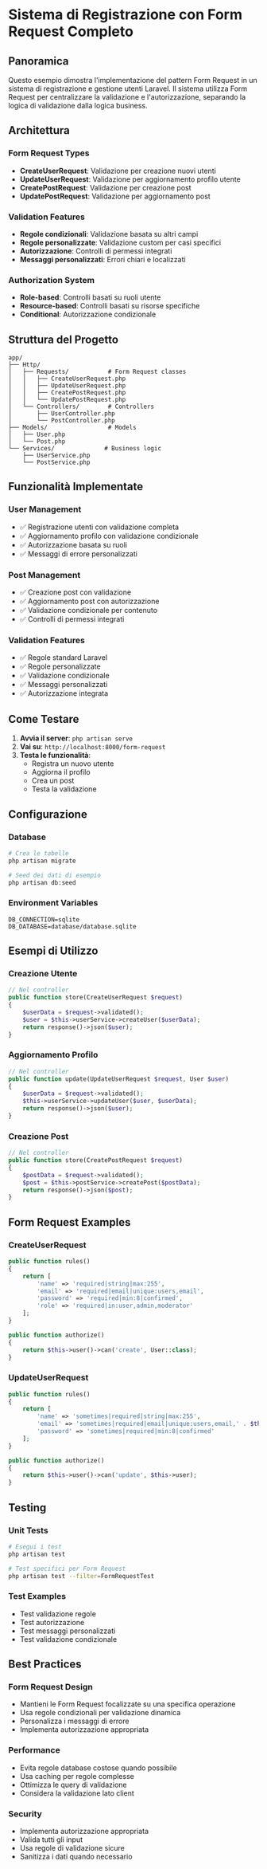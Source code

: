 # Sistema di Registrazione con Form Request Completo

## Panoramica

Questo esempio dimostra l'implementazione del pattern Form Request in un sistema di registrazione e gestione utenti Laravel. Il sistema utilizza Form Request per centralizzare la validazione e l'autorizzazione, separando la logica di validazione dalla logica business.

## Architettura

### Form Request Types
- **CreateUserRequest**: Validazione per creazione nuovi utenti
- **UpdateUserRequest**: Validazione per aggiornamento profilo utente
- **CreatePostRequest**: Validazione per creazione post
- **UpdatePostRequest**: Validazione per aggiornamento post

### Validation Features
- **Regole condizionali**: Validazione basata su altri campi
- **Regole personalizzate**: Validazione custom per casi specifici
- **Autorizzazione**: Controlli di permessi integrati
- **Messaggi personalizzati**: Errori chiari e localizzati

### Authorization System
- **Role-based**: Controlli basati su ruoli utente
- **Resource-based**: Controlli basati su risorse specifiche
- **Conditional**: Autorizzazione condizionale

## Struttura del Progetto

```
app/
├── Http/
│   ├── Requests/           # Form Request classes
│   │   ├── CreateUserRequest.php
│   │   ├── UpdateUserRequest.php
│   │   ├── CreatePostRequest.php
│   │   └── UpdatePostRequest.php
│   └── Controllers/        # Controllers
│       ├── UserController.php
│       └── PostController.php
├── Models/                 # Models
│   ├── User.php
│   └── Post.php
└── Services/              # Business logic
    ├── UserService.php
    └── PostService.php
```

## Funzionalità Implementate

### User Management
- ✅ Registrazione utenti con validazione completa
- ✅ Aggiornamento profilo con validazione condizionale
- ✅ Autorizzazione basata su ruoli
- ✅ Messaggi di errore personalizzati

### Post Management
- ✅ Creazione post con validazione
- ✅ Aggiornamento post con autorizzazione
- ✅ Validazione condizionale per contenuto
- ✅ Controlli di permessi integrati

### Validation Features
- ✅ Regole standard Laravel
- ✅ Regole personalizzate
- ✅ Validazione condizionale
- ✅ Messaggi personalizzati
- ✅ Autorizzazione integrata

## Come Testare

1. **Avvia il server**: `php artisan serve`
2. **Vai su**: `http://localhost:8000/form-request`
3. **Testa le funzionalità**:
   - Registra un nuovo utente
   - Aggiorna il profilo
   - Crea un post
   - Testa la validazione

## Configurazione

### Database
```bash
# Crea le tabelle
php artisan migrate

# Seed dei dati di esempio
php artisan db:seed
```

### Environment Variables
```env
DB_CONNECTION=sqlite
DB_DATABASE=database/database.sqlite
```

## Esempi di Utilizzo

### Creazione Utente
```php
// Nel controller
public function store(CreateUserRequest $request)
{
    $userData = $request->validated();
    $user = $this->userService->createUser($userData);
    return response()->json($user);
}
```

### Aggiornamento Profilo
```php
// Nel controller
public function update(UpdateUserRequest $request, User $user)
{
    $userData = $request->validated();
    $this->userService->updateUser($user, $userData);
    return response()->json($user);
}
```

### Creazione Post
```php
// Nel controller
public function store(CreatePostRequest $request)
{
    $postData = $request->validated();
    $post = $this->postService->createPost($postData);
    return response()->json($post);
}
```

## Form Request Examples

### CreateUserRequest
```php
public function rules()
{
    return [
        'name' => 'required|string|max:255',
        'email' => 'required|email|unique:users,email',
        'password' => 'required|min:8|confirmed',
        'role' => 'required|in:user,admin,moderator'
    ];
}

public function authorize()
{
    return $this->user()->can('create', User::class);
}
```

### UpdateUserRequest
```php
public function rules()
{
    return [
        'name' => 'sometimes|required|string|max:255',
        'email' => 'sometimes|required|email|unique:users,email,' . $this->user->id,
        'password' => 'sometimes|required|min:8|confirmed'
    ];
}

public function authorize()
{
    return $this->user()->can('update', $this->user);
}
```

## Testing

### Unit Tests
```bash
# Esegui i test
php artisan test

# Test specifici per Form Request
php artisan test --filter=FormRequestTest
```

### Test Examples
- Test validazione regole
- Test autorizzazione
- Test messaggi personalizzati
- Test validazione condizionale

## Best Practices

### Form Request Design
- Mantieni le Form Request focalizzate su una specifica operazione
- Usa regole condizionali per validazione dinamica
- Personalizza i messaggi di errore
- Implementa autorizzazione appropriata

### Performance
- Evita regole database costose quando possibile
- Usa caching per regole complesse
- Ottimizza le query di validazione
- Considera la validazione lato client

### Security
- Implementa autorizzazione appropriata
- Valida tutti gli input
- Usa regole di validazione sicure
- Sanitizza i dati quando necessario
